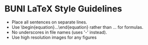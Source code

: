 # BUNI LaTeX Style Guidelines

- Place all sentences on separate lines.
- Use \begin{equation}...\end{equation} rather than $...$ for formulas.
- No underscores in file names (uses '-' instead).
- Use high resolution images for any figures
